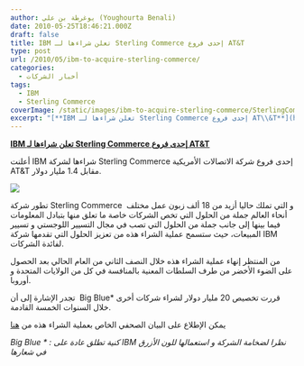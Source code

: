 ```yaml
---
author: يوغرطة بن علي (Youghourta Benali)
date: 2010-05-25T18:46:21.000Z
draft: false
title: IBM تعلن شراءها لـ Sterling Commerce إحدى فروع AT&T
type: post
url: /2010/05/ibm-to-acquire-sterling-commerce/
categories:
  - أخبار الشركات
tags:
  - IBM
  - Sterling Commerce
coverImage: /static/images/ibm-to-acquire-sterling-commerce/SterlingCommerce.jpg
excerpt: "[**IBM تعلن شراءها لـ Sterling Commerce إحدى فروع AT\\&T**](https://www.it-scoop.com/2010/05/IBM-to-acquire-Sterling-Commerce)\n\nأعلنت IBM شراءها لشركة Sterling Commerce إحدى فروع شركة الاتصالات الأمريكية AT\\&T مقابل 1.4 مليار دولار.\n\n\n\nتطور شركة Sterling Commerce \_و التي تملك حاليا أزيد من 18 ألف زبون عمل مختلف أنحاء العالم"
---
```

[**IBM تعلن شراءها لـ Sterling Commerce إحدى فروع AT\&T**](https://www.it-scoop.com/2010/05/IBM-to-acquire-Sterling-Commerce)

أعلنت IBM شراءها لشركة Sterling Commerce إحدى فروع شركة الاتصالات الأمريكية AT\&T مقابل 1.4 مليار دولار.

![](/static/images/ibm-to-acquire-sterling-commerce/SterlingCommerce.jpg)

تطور شركة Sterling Commerce  و التي تملك حاليا أزيد من 18 ألف زبون عمل مختلف أنحاء العالم جملة من الحلول التي تخص الشركات خاصة ما تعلق منها بتبادل المعلومات فيما بينها إلى جانب جملة من الحلول التي تصب في مجال التسيير اللوجستي و تسيير المبيعات، حيث ستسمح عملية الشراء هذه من تعزيز الحلول التي تقدمها شركة IBM لفائدة الشركات.

من المنتظر إنهاء عملية الشراء هذه خلال النصف الثاني من العام الحالي بعد الحصول على الضوء الأخضر من طرف السلطات المعنية بالمنافسة في كل من الولايات المتحدة و أوروبا.

تجدر الإشارة إلى أن  Big Blue\* قررت تخصيص 20 مليار دولار لشراء شركات أخرى خلال السنوات الخمسة القادمة.

يمكن الإطلاع على البيان الصحفي الخاص بعملية الشراء هذه من [هنا](http://www-03.ibm.com/press/us/en/pressrelease/31742.wss)

*Big Blue \* : كنية تطلق عادة على IBM نظرا لضخامة الشركة و استعمالها للون الأزرق في شعارها*
